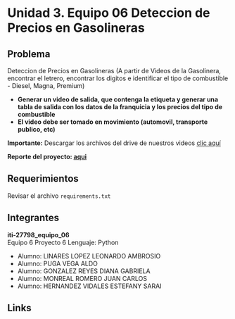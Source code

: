 # Unidad 3. Equipo 06 Deteccion de Precios en Gasolineras
## Problema
Deteccion de Precios en Gasolineras (A partir de Videos de la Gasolinera, encontrar el letrero, encontrar los digitos e identificar el tipo de combustible - Diesel, Magna, Premium)  
 - **Generar un video de salida, que contenga la etiqueta y generar una tabla de salida con los datos de la franquicia y los precios del tipo de combustible**  
 - **El video debe ser tomado en movimiento (automovil, transporte publico, etc)**  

**Importante:** Descargar los archivos del drive de nuestros videos [clic aquí](https://drive.google.com/drive/folders/1nJhVaritFRZadJz7631mRR2yBC4jxCIB?usp=sharing)  

**Reporte del proyecto: [aqui](https://www.overleaf.com/3285391489mfvsyzkdfdtb)**
## Requerimientos

Revisar el archivo `requirements.txt`

## Integrantes
**iti-27798_equipo_06**  
Equipo  6  Proyecto  6 Lenguaje:  Python
 - Alumno: LINARES LOPEZ LEONARDO AMBROSIO
 - Alumno: PUGA VEGA ALDO
 - Alumno: GONZALEZ REYES DIANA GABRIELA
 - Alumno: MONREAL ROMERO JUAN CARLOS
 - Alumno: HERNANDEZ VIDALES ESTEFANY SARAI

## Links
